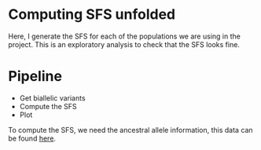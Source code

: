 # Computing SFS unfolded

Here, I generate the SFS for each of the populations we are using in the project.
This is an exploratory analysis to check that the SFS looks fine.

# Pipeline

- Get biallelic variants
- Compute the SFS
- Plot

To compute the SFS, we need the ancestral allele information, this data can be found [here](../210506-AncestralAlleleData/).
